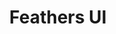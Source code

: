 ---
blog: https://feathersui.com/blog/
facebook: https://facebook.com/feathersui
git: https://github.com/BowlerHatLLC/feathers-sdk
logohandle: feathersui
sort: feathersui
title: Feathers UI
twitter: https://x.com/feathersui
website: https://feathersui.com/
---